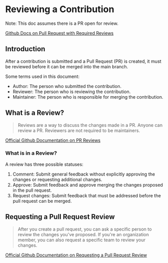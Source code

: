 # Reviewing a Contribution

Note: This doc assumes there is a PR open for review.

[Github Docs on Pull Request with Required Reviews](https://docs.github.com/en/pull-requests/collaborating-with-pull-requests/reviewing-changes-in-pull-requests/approving-a-pull-request-with-required-reviews)

## Introduction

After a contribution is submitted and a Pull Request (PR) is created, it must
be reviewed before it can be merged into the main branch.

Some terms used in this document:

- Author: The person who submitted the contribution.
- Reviewer: The person who is reviewing the contribution.
- Maintainer: The person who is responsible for merging the contribution.

## What is a Review?

> Reviews are a way to discuss the changes made in a PR.
> Anyone can review a PR. Reviewers are not required to be maintainers.

[Official Github Documentation on PR Reviews](https://docs.github.com/en/pull-requests/collaborating-with-pull-requests/reviewing-changes-in-pull-requests/about-pull-request-reviews)

### What is in a Review?

A review has three possible statuses:

1. Comment: Submit general feedback without explicitly approving the changes or requesting additional changes.
2. Approve: Submit feedback and approve merging the changes proposed in the pull request.
3. Request changes: Submit feedback that must be addressed before the pull request can be merged.

## Requesting a Pull Request Review

> After you create a pull request, you can ask a specific
> person to review the changes you've proposed.
> If you're an organization member, you can also request a
> specific team to review your changes.

[Official Github Documentation on Requesting a Pull Request Review](https://docs.github.com/en/pull-requests/collaborating-with-pull-requests/proposing-changes-to-your-work-with-pull-requests/requesting-a-pull-request-review)
